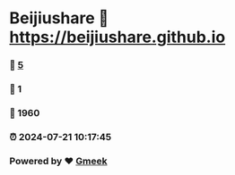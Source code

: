 # Beijiushare :link: https://beijiushare.github.io 
### :page_facing_up: [5](https://beijiushare.github.io/tag.html) 
### :speech_balloon: 1 
### :hibiscus: 1960 
### :alarm_clock: 2024-07-21 10:17:45 
### Powered by :heart: [Gmeek](https://github.com/Meekdai/Gmeek)
